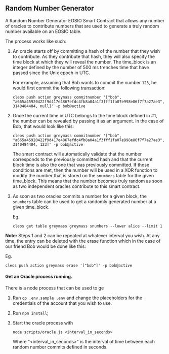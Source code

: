 ## Random Number Generator
A Random Number Generator EOSIO Smart Contract that allows any number of oracles to contribute numbers that are used to generate a truly random number available on an EOSIO table.

The process works like such:
1) An oracle starts off by committing a hash of the number that they wish to contribute. As they contribute that hash, they will also specify the time block at which they will reveal the number. The time_block is an integer defined by the number of 500 ms trenches time that have passed since the Unix epoch in UTC.

    For example, assuming that Bob wants to commit the number `123`, he would first commit the following transaction:
    ```
    cleos push action greymass commitnumber '["bob", "a665a45920422f9d417e4867efdc4fb8a04a1f3fff1fa07e998e86f7f7a27ae3", 3140484404, null]' -p bob@active
    ```
    
2) Once the current time in UTC belongs to the time block defined in #1, the number can be revealed by passing it as an argument.
    In the case of Bob, that would look like this:
    ```
    cleos push action greymass commitnumber '["bob", "a665a45920422f9d417e4867efdc4fb8a04a1f3fff1fa07e998e86f7f7a27ae3", 3140484404, 123]' -p bob@active
    ```
    The smart contract will automatically validate that the number corresponds to the previously committed hash and that the current block time is also the one that was previously committed. If those conditions are met, then the number will be used in a XOR function to modify the number that is stored on the `snumbers` table for the given time_block. This means that the number becomes truly random as soon as two independent oracles contribute to this smart contract.
    
3) As soon as two oracles commits a number for a given block, the `snumbers` table can be used to get a randomly generated number at a given time_block.

    Eg.
    ```
    cleos get table greymass greymass snumbers --lower alice --limit 1
    ```

**Note:**
Steps 1 and 2 can be repeated at whatever interval you wish.
At any time, the entry can be deleted with the erase function which in the case of our friend Bob would be done like this:
    
Eg.
```
cleos push action greymass erase '["bob"]' -p bob@active
```
    

#### Get an Oracle process running.

There is a node process that can be used to ge
1) Run `cp .env.sample .env` and change the placeholders for the credentials of the account that you wish to use.

2) Run `npm install`;
3) Start the oracle process with
    ```
    node scripts/oracle.js <interval_in_seconds>
    ```
    Where "<interval_in_seconds>" is the interval of time between each random number commits defined in seconds.
